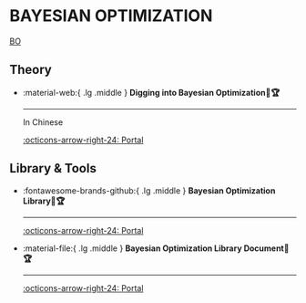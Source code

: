 # BAYESIAN OPTIMIZATION

[BO](func.png)

## Theory

<div class="grid cards" markdown>

-   :material-web:{ .lg .middle } __Digging into Bayesian Optimization🎯🏆__ 

    ---

    In Chinese

    [:octicons-arrow-right-24: <a href="https://www.cnblogs.com/marsggbo/p/9866764.html" target="_blank"> Portal </a>](#)

</div>

## Library & Tools

<div class="grid cards" markdown>

-   :fontawesome-brands-github:{ .lg .middle } __Bayesian Optimization Library🎯🏆__ 

    ---

    [:octicons-arrow-right-24: <a href="https://github.com/bayesian-optimization/BayesianOptimization" target="_blank"> Portal </a>](#)

-   :material-file:{ .lg .middle } __Bayesian Optimization Library Document🎯🏆__ 

    ---

    [:octicons-arrow-right-24: <a href="https://bayesian-optimization.github.io/BayesianOptimization/index.html" target="_blank"> Portal </a>](#)

</div>
